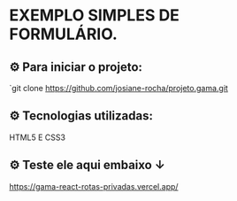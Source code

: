 # EXEMPLO SIMPLES DE FORMULÁRIO.

## ⚙ Para iniciar o projeto:
`git clone https://github.com/josiane-rocha/projeto.gama.git

## ⚙ Tecnologias utilizadas:
HTML5 E CSS3


## ⚙ Teste ele aqui embaixo &#8595;

https://gama-react-rotas-privadas.vercel.app/
